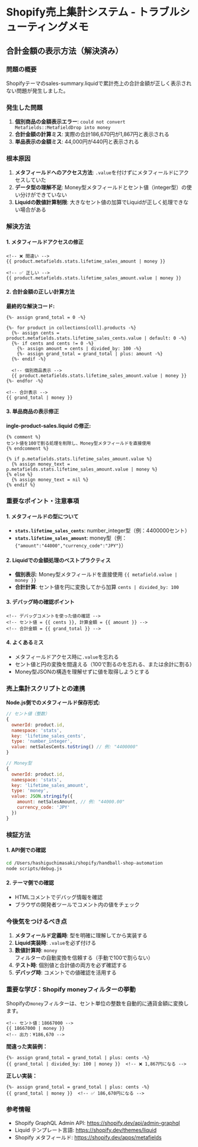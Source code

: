 # Shopify売上集計システム - トラブルシューティングメモ

## 合計金額の表示方法（解決済み）

### 問題の概要
Shopifyテーマのsales-summary.liquidで累計売上の合計金額が正しく表示されない問題が発生しました。

### 発生した問題
1. **個別商品の金額表示エラー**: `could not convert Metafields::MetafieldDrop into money`
2. **合計金額の計算ミス**: 実際の合計186,670円が1,867円と表示される
3. **単品表示の金額ミス**: 44,000円が440円と表示される

### 根本原因
1. **メタフィールドへのアクセス方法**: `.value`を付けずにメタフィールドにアクセスしていた
2. **データ型の理解不足**: Money型メタフィールドとセント値（integer型）の使い分けができていない
3. **Liquidの数値計算制限**: 大きなセント値の加算でLiquidが正しく処理できない場合がある

### 解決方法

#### 1. メタフィールドアクセスの修正
```liquid
<!-- ❌ 間違い -->
{{ product.metafields.stats.lifetime_sales_amount | money }}

<!-- ✅ 正しい -->
{{ product.metafields.stats.lifetime_sales_amount.value | money }}
```

#### 2. 合計金額の正しい計算方法

**最終的な解決コード:**
```liquid
{%- assign grand_total = 0 -%}

{%- for product in collections[coll].products -%}
  {%- assign cents = product.metafields.stats.lifetime_sales_cents.value | default: 0 -%}
  {%- if cents and cents != 0 -%}
    {%- assign amount = cents | divided_by: 100 -%}
    {%- assign grand_total = grand_total | plus: amount -%}
  {%- endif -%}
  
  <!-- 個別商品表示 -->
  {{ product.metafields.stats.lifetime_sales_amount.value | money }}
{%- endfor -%}

<!-- 合計表示 -->
{{ grand_total | money }}
```

#### 3. 単品商品の表示修正

**ingle-product-sales.liquid の修正:**
```liquid
{% comment %}
セント値を100で割る処理を削除し、Money型メタフィールドを直接使用
{% endcomment %}

{% if p.metafields.stats.lifetime_sales_amount.value %}
  {% assign money_text = p.metafields.stats.lifetime_sales_amount.value | money %}
{% else %}
  {% assign money_text = nil %}
{% endif %}
```

### 重要なポイント・注意事項

#### 1. メタフィールドの型について
- **`stats.lifetime_sales_cents`**: number_integer型（例：4400000セント）
- **`stats.lifetime_sales_amount`**: money型（例：`{"amount":"44000","currency_code":"JPY"}`）

#### 2. Liquidでの金額処理のベストプラクティス
- **個別表示**: Money型メタフィールドを直接使用 `{{ metafield.value | money }}`
- **合計計算**: セント値を円に変換してから加算 `cents | divided_by: 100`

#### 3. デバッグ時の確認ポイント
```liquid
<!-- デバッグコメントを使った値の確認 -->
<!-- セント値 = {{ cents }}, 計算金額 = {{ amount }} -->
<!-- 合計金額 = {{ grand_total }} -->
```

#### 4. よくあるミス
- メタフィールドアクセス時に`.value`を忘れる
- セント値と円の変換を間違える（100で割るのを忘れる、または余計に割る）
- Money型JSONの構造を理解せずに値を取得しようとする

### 売上集計スクリプトとの連携

**Node.js側でのメタフィールド保存形式:**
```javascript
// セント値（整数）
{
  ownerId: product.id,
  namespace: 'stats',
  key: 'lifetime_sales_cents',
  type: 'number_integer',
  value: netSalesCents.toString() // 例: "4400000"
}

// Money型
{
  ownerId: product.id,
  namespace: 'stats', 
  key: 'lifetime_sales_amount',
  type: 'money',
  value: JSON.stringify({
    amount: netSalesAmount, // 例: "44000.00"
    currency_code: 'JPY'
  })
}
```

### 検証方法

#### 1. API側での確認
```bash
cd /Users/hashiguchimasaki/shopify/handball-shop-automation
node scripts/debug.js
```

#### 2. テーマ側での確認
- HTMLコメントでデバッグ情報を確認
- ブラウザの開発者ツールでコメント内の値をチェック

### 今後気をつけるべき点

1. **メタフィールド定義時**: 型を明確に理解してから実装する
2. **Liquid実装時**: `.value`を必ず付ける
3. **数値計算時**: `money`フィルターの自動変換を信頼する（手動で100で割らない）
4. **テスト時**: 個別値と合計値の両方を必ず確認する
5. **デバッグ時**: コメントでの値確認を活用する

### 重要な学び：Shopify moneyフィルターの挙動

Shopifyの`money`フィルターは、セント単位の整数を自動的に通貨金額に変換します。

```liquid
<!-- セント値：18667000 -->
{{ 18667000 | money }}
<!-- 出力：¥186,670 -->
```

**間違った実装例：**
```liquid
{%- assign grand_total = grand_total | plus: cents -%}
{{ grand_total | divided_by: 100 | money }}  <!-- ❌ 1,867円になる -->
```

**正しい実装：**
```liquid
{%- assign grand_total = grand_total | plus: cents -%}
{{ grand_total | money }}  <!-- ✅ 186,670円になる -->
```

### 参考情報

- Shopify GraphQL Admin API: https://shopify.dev/api/admin-graphql
- Liquid テンプレート言語: https://shopify.dev/themes/liquid
- Shopify メタフィールド: https://shopify.dev/apps/metafields